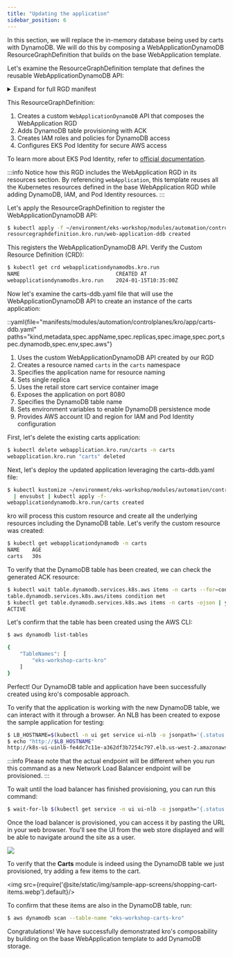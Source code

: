 ```yaml
---
title: "Updating the application"
sidebar_position: 6
---
```


In this section, we will replace the in-memory database being used by carts with DynamoDB. We will do this by composing a WebApplicationDynamoDB ResourceGraphDefinition that builds on the base WebApplication template.

Let's examine the ResourceGraphDefinition template that defines the reusable WebApplicationDynamoDB API:

<details>
  <summary>Expand for full RGD manifest</summary>

::yaml{file="manifests/modules/automation/controlplanes/kro/rgds/webapp-dynamodb-rgd.yaml"}

</details>

This ResourceGraphDefinition:
1. Creates a custom `WebApplicationDynamoDB` API that composes the WebApplication RGD
2. Adds DynamoDB table provisioning with ACK
3. Creates IAM roles and policies for DynamoDB access
4. Configures EKS Pod Identity for secure AWS access

To learn more about EKS Pod Identity, refer to [official documentation](https://docs.aws.amazon.com/eks/latest/userguide/pod-identities.html).

:::info
Notice how this RGD includes the WebApplication RGD in its resources section. By referencing `webApplication`, this template reuses all the Kubernetes resources defined in the base WebApplication RGD while adding DynamoDB, IAM, and Pod Identity resources.
:::

Let's apply the ResourceGraphDefinition to register the WebApplicationDynamoDB API:

```bash wait=10
$ kubectl apply -f ~/environment/eks-workshop/modules/automation/controlplanes/kro/rgds/webapp-dynamodb-rgd.yaml
resourcegraphdefinition.kro.run/web-application-ddb created
```

This registers the WebApplicationDynamoDB API. Verify the Custom Resource Definition (CRD):

```bash
$ kubectl get crd webapplicationdynamodbs.kro.run
NAME                               CREATED AT
webapplicationdynamodbs.kro.run    2024-01-15T10:35:00Z
```

Now let's examine the carts-ddb.yaml file that will use the WebApplicationDynamoDB API to create an instance of the carts application:

::yaml{file="manifests/modules/automation/controlplanes/kro/app/carts-ddb.yaml" paths="kind,metadata,spec.appName,spec.replicas,spec.image,spec.port,spec.dynamodb,spec.env,spec.aws"}

1. Uses the custom WebApplicationDynamoDB API created by our RGD
2. Creates a resource named `carts` in the `carts` namespace
3. Specifies the application name for resource naming
4. Sets single replica
5. Uses the retail store cart service container image
6. Exposes the application on port 8080
7. Specifies the DynamoDB table name
8. Sets environment variables to enable DynamoDB persistence mode
9. Provides AWS account ID and region for IAM and Pod Identity configuration

First, let's delete the existing carts application:

```bash
$ kubectl delete webapplication.kro.run/carts -n carts
webapplication.kro.run "carts" deleted
```

Next, let's deploy the updated application leveraging the carts-ddb.yaml file:

```bash wait=10
$ kubectl kustomize ~/environment/eks-workshop/modules/automation/controlplanes/kro/app \
  | envsubst | kubectl apply -f-
webapplicationdynamodb.kro.run/carts created
```

kro will process this custom resource and create all the underlying resources including the DynamoDB table. Let's verify the custom resource was created:

```bash
$ kubectl get webapplicationdynamodb -n carts
NAME    AGE
carts   30s
```

To verify that the DynamoDB table has been created, we can check the generated ACK resource:

```bash timeout=300
$ kubectl wait table.dynamodb.services.k8s.aws items -n carts --for=condition=ACK.ResourceSynced --timeout=15m
table.dynamodb.services.k8s.aws/items condition met
$ kubectl get table.dynamodb.services.k8s.aws items -n carts -ojson | yq '.status."tableStatus"'
ACTIVE
```

Let's confirm that the table has been created using the AWS CLI:

```bash
$ aws dynamodb list-tables

{
    "TableNames": [
        "eks-workshop-carts-kro"
    ]
}
```

Perfect! Our DynamoDB table and application have been successfully created using kro's composable approach.

To verify that the application is working with the new DynamoDB table, we can interact with it through a browser. An NLB has been created to expose the sample application for testing:

```bash
$ LB_HOSTNAME=$(kubectl -n ui get service ui-nlb -o jsonpath='{.status.loadBalancer.ingress[*].hostname}{"\n"}')
$ echo "http://$LB_HOSTNAME"
http://k8s-ui-uinlb-fe4dc7c11e-a362df3b7254c797.elb.us-west-2.amazonaws.com
```

:::info
Please note that the actual endpoint will be different when you run this command as a new Network Load Balancer endpoint will be provisioned.
:::

To wait until the load balancer has finished provisioning, you can run this command:

```bash timeout=610
$ wait-for-lb $(kubectl get service -n ui ui-nlb -o jsonpath="{.status.loadBalancer.ingress[*].hostname}{'\n'}")
```

Once the load balancer is provisioned, you can access it by pasting the URL in your web browser. You'll see the UI from the web store displayed and will be able to navigate around the site as a user.

<Browser url="http://k8s-ui-uinlb-fe4dc7c11e-a362df3b7254c797.elb.us-west-2.amazonaws.com/">
<img src={require('@site/static/img/sample-app-screens/home.webp').default}/>
</Browser>

To verify that the **Carts** module is indeed using the DynamoDB table we just provisioned, try adding a few items to the cart.

<img src={require('@site/static/img/sample-app-screens/shopping-cart-items.webp').default}/>

To confirm that these items are also in the DynamoDB table, run:

```bash
$ aws dynamodb scan --table-name "eks-workshop-carts-kro"
```

Congratulations! We have successfully demonstrated kro's composability by building on the base WebApplication template to add DynamoDB storage.

